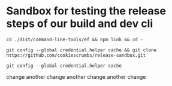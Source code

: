 # Sandbox for testing the release steps of our build and dev cli

`cd ./dist/command-line-tools/ef && npm link && cd -`

`git config --global credential.helper cache && git clone https://github.com/cookiescrumbs/release-sandbox.git`

`git config --global credential.helper cache`

change 
another change
another change
another change
